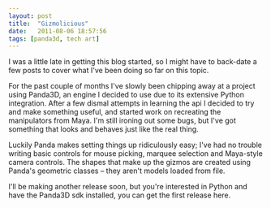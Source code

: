 ```yaml
---
layout: post
title:  "Gizmolicious"
date:   2011-08-06 18:57:56
tags: [panda3d, tech art]
---
```

I was a little late in getting this blog started, so I might have to back-date a few posts to cover what I've been doing so far on this topic.

For the past couple of months I've slowly been chipping away at a project using Panda3D, an engine I decided to use due to its extensive Python integration. After a few dismal attempts in learning the api I decided to try and make something useful, and started work on recreating the manipulators from Maya. I'm still ironing out some bugs, but I've got something that looks and behaves just like the real thing.

Luckily Panda makes setting things up ridiculously easy; I've had no trouble writing basic controls for mouse picking, marquee selection and Maya-style camera controls. The shapes that make up the gizmos are created using Panda's geometric classes – they aren't models loaded from file.

I'll be making another release soon, but you're interested in Python and have the Panda3D sdk installed, you can get the first release here.